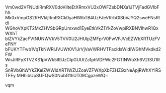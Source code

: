 Vm0wd2VFNUdiRmRXV0doVllteEtXRmxVU2xOWFZsbDNXa1JTVjFadGVIbFhh
Mk0xVmpGS2RHVkljRmRXCk0yaHlWbTB4UzFJeVRrbGlSbVJYQ2sweFNsRldi
WGhoVXpKT2MxZHVSbGRpUmxwd1EyeEtkVkZ1YkZoVwpiRXBNVlhwR1QxWXhT
blZVYkZacFVtNUNWVkV5TVV0U2JHUlpZMFprV0FwVFJVcEZWbXRTUzFVeFNY
bFUKYTFwb1VqTkNWRlJVUWt0V1JrVjVaVWRHVTFacldsWldiWGhMVkdkd2FW
WnJiRFpXTVZKS1pVWk5lRlJzClpGUUtZa1phVDFWc2FGTlNWbXh6V2tSU1Rs
SnRVbGhWYkZKelZWWldXRTlWZUZoaVZFWXpXbFZHZGxNeApjRWhXYlRSTFEy
MHhibUpSUFQwS0NubG1hUT09CgpzeWQ=

vqm